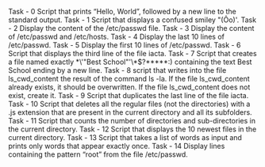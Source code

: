 Task - 0 Script that prints “Hello, World”, followed by a new line to the standard output.
Task - 1 Script that displays a confused smiley "(Ôo)'.
Task - 2 Display the content of the /etc/passwd file.
Task - 3 Display the content of /etc/passwd and /etc/hosts.
Task - 4 Display the last 10 lines of /etc/passwd.
Task - 5 Display the first 10 lines of /etc/passwd.
Task - 6 Script that displays the third line of the file iacta.
Task - 7 Script that creates a file named exactly \*\\'"Best School"\'\\*$\?\*\*\*\*\*:) containing the text Best School ending by a new line.
Task - 8 script that writes into the file ls_cwd_content the result of the command ls -la. If the file ls_cwd_content already exists, it should be overwritten. If the file ls_cwd_content does not exist, create it.
Task - 9 Script that duplicates the last line of the file iacta.
Task - 10 Script that deletes all the regular files (not the directories) with a .js extension that are present in the current directory and all its subfolders.
Task - 11 Script that counts the number of directories and sub-directories in the current directory.
Task - 12 Script that displays the 10 newest files in the current directory.
Task - 13 Script that takes a list of words as input and prints only words that appear exactly once.
Task - 14 Display lines containing the pattern “root” from the file /etc/passwd.

